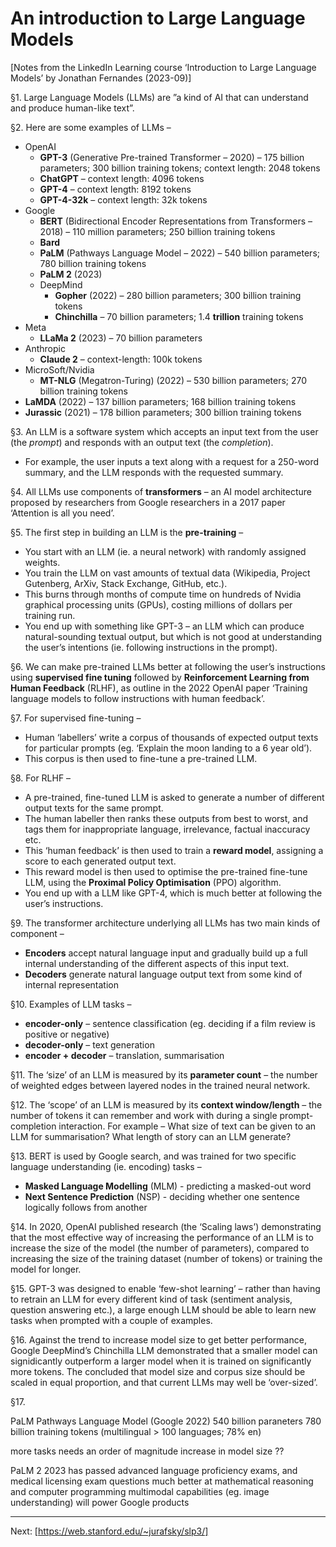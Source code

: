 # An introduction to Large Language Models

[Notes from the LinkedIn Learning course ‘Introduction to Large Language Models’ by Jonathan Fernandes (2023-09)]

§1. Large Language Models (LLMs) are ”a kind of AI that can understand and produce human-like text”.

§2. Here are some examples of LLMs –
- OpenAI
  - **GPT-3** (Generative Pre-trained Transformer – 2020) – 175 billion parameters; 300 billion training tokens; context length: 2048 tokens
  - **ChatGPT** – context length: 4096 tokens
  - **GPT-4** – context length: 8192 tokens
  - **GPT-4-32k** – context length: 32k tokens
- Google
  - **BERT** (Bidirectional Encoder Representations from Transformers – 2018) – 110 million parameters; 250 billion training tokens
  - **Bard**
  - **PaLM** (Pathways Language Model – 2022) – 540 billion parameters; 780 billion training tokens
  - **PaLM 2** (2023)
  - DeepMind
    - **Gopher** (2022) – 280 billion parameters; 300 billion training tokens
    - **Chinchilla** – 70 billion parameters; 1.4 **trillion** training tokens
- Meta
  - **LLaMa 2** (2023) – 70 billion parameters
- Anthropic
  - **Claude 2** – context-length: 100k tokens
- MicroSoft/Nvidia
  - **MT-NLG** (Megatron-Turing) (2022) – 530 billion parameters; 270 billion training tokens
- **LaMDA** (2022) – 137 billion parameters; 168 billion training tokens
- **Jurassic** (2021) – 178 billion parameters; 300 billion training tokens

§3. An LLM is a software system which accepts an input text from the user (the *prompt*) and responds with an output text (the *completion*).
- For example, the user inputs a text along with a request for a 250-word summary, and the LLM responds with the requested summary.

§4. All LLMs use components of **transformers** – an AI model architecture proposed by researchers from Google researchers in a 2017 paper ‘Attention is all you need’.

§5. The first step in building an LLM is the **pre-training** –
- You start with an LLM (ie. a neural network) with randomly assigned weights.
- You train the LLM on vast amounts of textual data (Wikipedia, Project Gutenberg, ArXiv, Stack Exchange, GitHub, etc.).
- This burns through months of compute time on hundreds of Nvidia graphical processing units (GPUs), costing millions of dollars per training run.
- You end up with something like GPT-3 – an LLM which can produce natural-sounding textual output, but which is not good at understanding the user’s intentions (ie. following instructions in the prompt).

§6. We can make pre-trained LLMs better at following the user’s instructions using **supervised fine tuning** followed by **Reinforcement Learning from Human Feedback** (RLHF), as outline in the 2022 OpenAI paper ‘Training language models to follow instructions with human feedback’.

§7. For supervised fine-tuning –
- Human ‘labellers’ write a corpus of thousands of expected output texts for particular prompts (eg. ‘Explain the moon landing to a 6 year old’).
- This corpus is then used to fine-tune a pre-trained LLM. 

§8. For RLHF –
- A pre-trained, fine-tuned LLM is asked to generate a number of different output texts for the same prompt.
- The human labeller then ranks these outputs from best to worst, and tags them for inappropriate language, irrelevance, factual inaccuracy etc.
- This ‘human feedback’ is then used to train a **reward model**, assigning a score to each generated output text.
- This reward model is then used to optimise the pre-trained fine-tune LLM, using the **Proximal Policy Optimisation** (PPO) algorithm.
- You end up with a LLM like GPT-4, which is much better at following the user’s instructions.

§9. The transformer architecture underlying all LLMs has two main kinds of component – 
- **Encoders** accept natural language input and gradually build up a full internal understanding of the different aspects of this input text.
- **Decoders** generate natural language output text from some kind of internal representation

§10. Examples of LLM tasks –
- **encoder-only** – sentence classification (eg. deciding if a film review is positive or negative)
- **decoder-only** – text generation
- **encoder + decoder** – translation, summarisation

§11. The ‘size’ of an LLM is measured by its **parameter count** – the number of weighted edges between layered nodes in the trained neural network.  

§12. The ‘scope’ of an LLM is measured by its **context window/length** – the number of tokens it can remember and work with during a single prompt-completion interaction. For example – What size of text can be given to an LLM for summarisation? What length of story can an LLM generate?

§13. BERT is used by Google search, and was trained for two specific language understanding (ie. encoding) tasks – 
- **Masked Language Modelling** (MLM) - predicting a masked-out word
- **Next Sentence Prediction** (NSP) - deciding whether one sentence logically follows from another

§14. In 2020, OpenAI published research (the ‘Scaling laws’) demonstrating that the most effective way of increasing the performance of an LLM is to increase the size of the model (the number of parameters), compared to increasing the size of the training dataset (number of tokens) or training the model for longer.

§15. GPT-3 was designed to enable ‘few-shot learning’ – rather than having to retrain an LLM for every different kind of task (sentiment analysis, question answering etc.), a large enough LLM should be able to learn new tasks when prompted with a couple of examples.

§16. Against the trend to increase model size to get better performance, Google DeepMind’s Chinchilla LLM demonstrated that a smaller model can signidicantly outperform a larger model when it is trained on significantly more tokens. The concluded that model size and corpus size should be scaled in equal proportion, and that current LLMs may well be ‘over-sized’.

§17.

PaLM Pathways Language Model (Google 2022)
540 billion paraneters
780 billion training tokens (multilingual > 100 languages; 78% en)

more tasks needs an order of magnitude increase in model size ??


PaLM 2
2023
has passed advanced language proficiency exams, and medical licensing exam questions
much better at mathematical reasoning and computer programming
multimodal capabilities (eg. image understanding)
will power Google products


----


Next: [https://web.stanford.edu/~jurafsky/slp3/]


